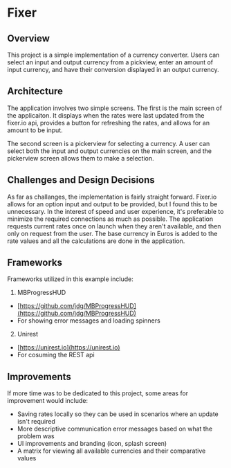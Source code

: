 # Fixer

## Overview
This project is a simple implementation of a currency converter. Users can select an input and output currency from a pickview, enter an amount of input currency, and have their conversion displayed in an output currency.

## Architecture
The application involves two simple screens. The first is the main screen of the applicaiton. It displays when the rates were last updated from the fixer.io api, provides a button for refreshing the rates, and allows for an amount to be input.

The second screen is a pickerview for selecting a currency. A user can select both the input and output currencies on the main screen, and the pickerview screen allows them to make a selection.

## Challenges and Design Decisions
As far as challanges, the implementation is fairly straight forward. Fixer.io allows for an option input and output to be provided, but I found this to be unnecessary. In the interest of speed and user experience, it's preferable to minimize the required connections as much as possible. The application requests current rates once on launch when they aren't available, and then only on request from the user. The base currency in Euros is added to the rate values and all the calculations are done in the application.

## Frameworks
Frameworks utilized in this example include:

1. MBProgressHUD
  * [https://github.com/jdg/MBProgressHUD](https://github.com/jdg/MBProgressHUD)
  * For showing error messages and loading spinners
2. Unirest
  * [https://unirest.io](https://unirest.io)
  * For cosuming the REST api

## Improvements
If more time was to be dedicated to this project, some areas for improvement would include:
- Saving rates locally so they can be used in scenarios where an update isn't required
- More descriptive communication error messages based on what the problem was
- UI improvements and branding (icon, splash screen)
- A matrix for viewing all available currencies and their comparative values